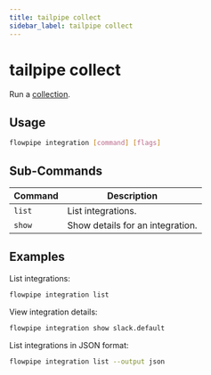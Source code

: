```yaml
---
title: tailpipe collect
sidebar_label: tailpipe collect
---
```


# tailpipe collect

Run a [collection](/docs/reference/config-files/integration).


## Usage
```bash
flowpipe integration [command] [flags]
```

## Sub-Commands

| Command | Description
|-|-
| `list` | List integrations.
| `show` | Show details for an integration.


## Examples

List integrations:

```bash
flowpipe integration list
```

View integration details:

```bash
flowpipe integration show slack.default
```

List integrations in JSON format:

```bash
flowpipe integration list --output json
```
